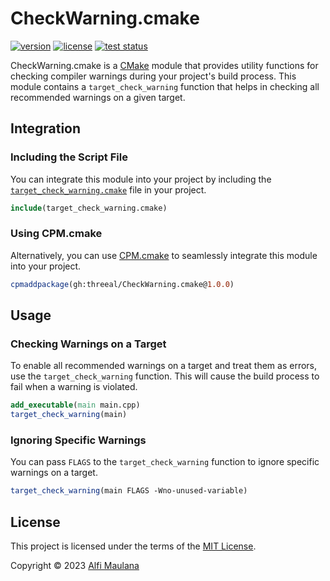 # CheckWarning.cmake

[![version](https://img.shields.io/github/v/release/threeal/CheckWarning.cmake?style=flat-square)](https://github.com/threeal/CheckWarning.cmake/releases)
[![license](https://img.shields.io/github/license/threeal/CheckWarning.cmake?style=flat-square)](./LICENSE)
[![test status](https://img.shields.io/github/actions/workflow/status/threeal/CheckWarning.cmake/test.yaml?branch=main&style=flat-square)](https://github.com/threeal/CheckWarning.cmake/actions/workflows/test.yaml)

CheckWarning.cmake is a [CMake](https://cmake.org) module that provides utility functions for checking compiler warnings during your project's build process. This module contains a `target_check_warning` function that helps in checking all recommended warnings on a given target.

## Integration

### Including the Script File

You can integrate this module into your project by including the [`target_check_warning.cmake`](./cmake/target_check_warning.cmake) file in your project.

```cmake
include(target_check_warning.cmake)
```

### Using CPM.cmake

Alternatively, you can use [CPM.cmake](https://github.com/cpm-cmake/CPM.cmake) to seamlessly integrate this module into your project.

```cmake
cpmaddpackage(gh:threeal/CheckWarning.cmake@1.0.0)
```

## Usage

### Checking Warnings on a Target

To enable all recommended warnings on a target and treat them as errors, use the `target_check_warning` function. This will cause the build process to fail when a warning is violated.

```cmake
add_executable(main main.cpp)
target_check_warning(main)
```

### Ignoring Specific Warnings

You can pass `FLAGS` to the `target_check_warning` function to ignore specific warnings on a target.

```cmake
target_check_warning(main FLAGS -Wno-unused-variable)
```

## License

This project is licensed under the terms of the [MIT License](./LICENSE).

Copyright © 2023 [Alfi Maulana](https://github.com/threeal)
